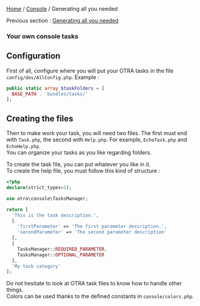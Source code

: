[Home](../README.md) / [Console](../console.md) / Generating all you needed

Previous section : [Generating all you needed](codeGeneration.md)

### Your own console tasks
## Configuration
First of all, configure where you will put your OTRA tasks in the file `config/dev/AllConfig.php`. Example :

```php
public static array $taskFolders = [
  BASE_PATH . 'bundles/tasks/'
];
```
## Creating the files
Then to make work your task, you will need two files. The first must end with `Task.php`, the second with `Help.php`.
For example, `EchoTask.php` and `EchoHelp.php`.\
You can organize your tasks as you like regarding folders.

To create the task file, you can put whatever you like in it.\
To create the help file, you must follow this kind of structure :
```php
<?php
declare(strict_types=1);

use otra\console\TasksManager;

return [
  'This is the task description.',
  [
    'firstParameter' => 'The first parameter description.',
    'secondParameter' => 'The second parameter description'   
  ],
  [
    TasksManager::REQUIRED_PARAMETER,
    TasksManager::OPTIONAL_PARAMETER
  ],
  'My task category'
];
```

Do not hesitate to look at OTRA task files to know how to handle other things.\
Colors can be used thanks to the defined
constants in `console/colors.php`.
